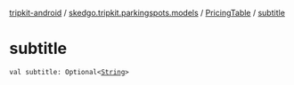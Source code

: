 [tripkit-android](../../index.md) / [skedgo.tripkit.parkingspots.models](../index.md) / [PricingTable](index.md) / [subtitle](./subtitle.md)

# subtitle

`val subtitle: Optional<`[`String`](https://kotlinlang.org/api/latest/jvm/stdlib/kotlin/-string/index.html)`>`